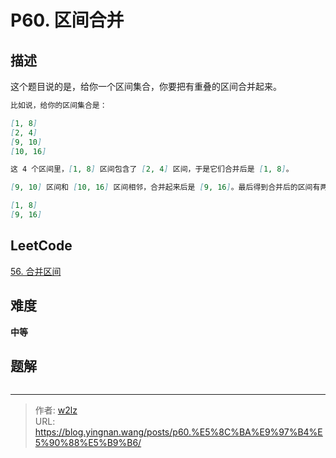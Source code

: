 # P60. 区间合并


<!--more-->

## 描述

这个题目说的是，给你一个区间集合，你要把有重叠的区间合并起来。

```markdown
比如说，给你的区间集合是：

[1, 8]
[2, 4]
[9, 10]
[10, 16]

这 4 个区间里，[1, 8] 区间包含了 [2, 4] 区间，于是它们合并后是 [1, 8]。

[9, 10] 区间和 [10, 16] 区间相邻，合并起来后是 [9, 16]。最后得到合并后的区间有两个：

[1, 8]
[9, 16]
```

## LeetCode

[56. 合并区间](https://leetcode.cn/problems/merge-intervals/description/)

## 难度

**中等**

## 题解

```java

```


---

> 作者: [w2lz](https://github.com/w2lz)  
> URL: https://blog.yingnan.wang/posts/p60.%E5%8C%BA%E9%97%B4%E5%90%88%E5%B9%B6/  

